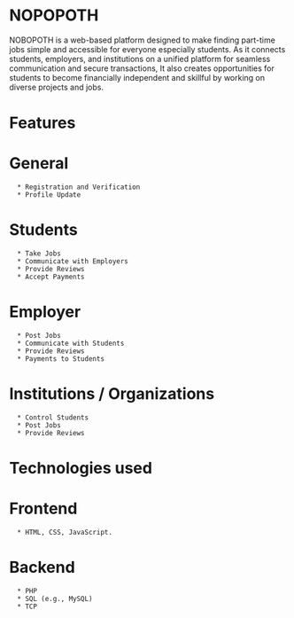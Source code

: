# NOPOPOTH
NOBOPOTH is a web-based platform designed to make finding part-time jobs simple and accessible for everyone especially students. As it connects students, employers, and institutions on a unified platform for seamless communication and secure transactions, It also creates opportunities for students to become financially independent and skillful by working on diverse projects and jobs.
# Features
   # General 
      * Registration and Verification
      * Profile Update
   # Students
      * Take Jobs
      * Communicate with Employers
      * Provide Reviews
      * Accept Payments
   # Employer
      * Post Jobs
      * Communicate with Students
      * Provide Reviews
      * Payments to Students
   # Institutions / Organizations
      * Control Students
      * Post Jobs
      * Provide Reviews
# Technologies used
   # Frontend
      * HTML, CSS, JavaScript.
   # Backend
      * PHP 
      * SQL (e.g., MySQL)
      * TCP

   





